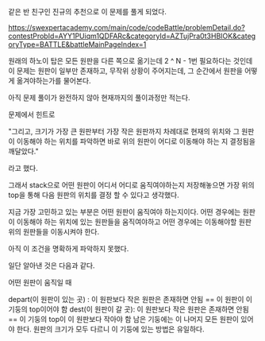 같은 반 친구인 진규의 추천으로 이 문제를 풀게 되었다.

https://swexpertacademy.com/main/code/codeBattle/problemDetail.do?contestProbId=AYY1PUiqm1QDFARc&categoryId=AZTujPra0t3HBIOK&categoryType=BATTLE&battleMainPageIndex=1

원래의 하노이 탑은 모든 원판을 다른 쪽으로 옮기는데 2 ^ N - 1번 필요하다는 것인데 이 문제는 원판이 일부만 존재하고, 무작위 상황이 주어지는데, 그 순간에서 원판을 어떻게 옮겨야하는가를 물어본다.

아직 문제 풀이가 완전하지 않아 현재까지의 풀이과정만 적는다.

문제에서 힌트로 

"그리고, 크기가 가장 큰 원판부터 가장 작은 원판까지 차례대로 현재의 위치와 그 원판이 이동해야 하는 위치를 파악하면 바로 위의 원판이 어디로 이동해야 하는 지 결정됨을 깨달았다."

라고 했다.

그래서 stack으로 어떤 원판이 어디서 어디로 움직여야하는지 저장해놓으면 가장 위의 top을 통해 다음 원판의 위치를 결정 할 수 있다고 생각했다.

지금 가장 고민하고 있는 부분은 어떤 원판이 움직여야 하는지이다.
어떤 경우에는 원판이 이동해야 하는 위치에 있는 원판들을 움직여야하고
어떤 경우에는 이동해야할 원판 위의 원판들을 이동시켜야 한다. 

아직 이 조건을 명확하게 파악하지 못했다.

일단 알아낸 것은 다음과 같다.

어떤 원판이 움직일 때

depart(이 원판이 있는 곳) : 이 원판보다 작은 원판은 존재하면 안됨 == 이 원판이 이 기둥의 top이어야 함
dest(이 원판이 갈 곳): 이 원판보다 작은 원판은 존재하면 안됨 == 이 기둥의 top이 이 원판보다 작아야 함
남은 기둥에는 이 나머지 모든 원판이 있어야 한다. 원판의 크기가 모두 다르니 이 기둥에 있는 방법은 유일하다.

